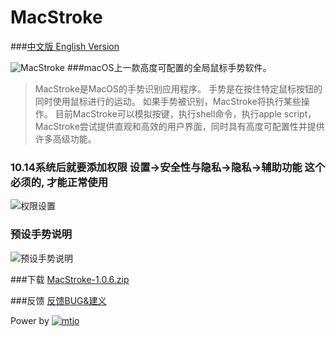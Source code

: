 MacStroke
================================
###[中文版 English Version](https://github.com/mtjo/MacStroke/blob/master/README.md)

![MacStroke](https://github.com/mtjo/MacStroke/raw/release/logo.png)
###macOS上一款高度可配置的全局鼠标手势软件。

>MacStroke是MacOS的手势识别应用程序。 手势是在按住特定鼠标按钮的同时使用鼠标进行的运动。 如果手势被识别，MacStroke将执行某些操作。
>目前MacStroke可以模拟按键，执行shell命令，执行apple script， MacStroke尝试提供直观和高效的用户界面，同时具有高度可配置性并提供许多高级功能。

###  10.14系统后就要添加权限 设置->安全性与隐私->隐私->辅助功能 这个必须的, 才能正常使用

![权限设置](https://github.com/mtjo/MacStroke/raw/release/help.png)

### 预设手势说明

![预设手势说明](https://github.com/mtjo/MacStroke/raw/release/MacStroke.gif)


###下载
[MacStroke-1.0.6.zip](https://github.com/mtjo/MacStroke/releases/download/1.0.6/MacStroke-1.0.6.zip)

###反馈
[反馈BUG&建义](https://github.com/mtjo/MacStroke/issues)



Power by [![mtjo](https://github.com/mtjo/MacStroke/raw/release/logo-mtjo.png)](http://mtjo.net)


